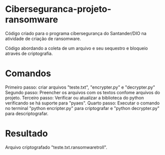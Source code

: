 # Ciberseguranca-projeto-ransomware
Código criado para o programa cibersegurança do Santander/DIO na atividade de criação de ransomware.

Código abordando a coleta de um arquivo e seu sequestro e bloqueio através de criptografia.

# Comandos
Primeiro passo: criar arquivos "teste.txt", "encrypter.py" e "decrypter.py"
Segundo passo: Preencher os arquivos com os textos confome arquivos do projeto.
Terceiro passo: Verificar ou atualizar a biblioteca do python verificando se há suporte para "pyaes".
Quarto passo: Executar o comando no terminal "python encripter.py" para criptografar e "python decrypter.py" para descriptografar.

# Resultado
Arquivo criptografado "teste.txt.ransomwaretroll".
